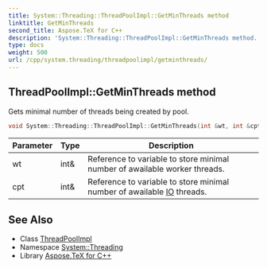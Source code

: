```yaml
---
title: System::Threading::ThreadPoolImpl::GetMinThreads method
linktitle: GetMinThreads
second_title: Aspose.TeX for C++
description: 'System::Threading::ThreadPoolImpl::GetMinThreads method. Gets minimal number of threads being created by pool in C++.'
type: docs
weight: 500
url: /cpp/system.threading/threadpoolimpl/getminthreads/
---
```

## ThreadPoolImpl::GetMinThreads method


Gets minimal number of threads being created by pool.

```cpp
void System::Threading::ThreadPoolImpl::GetMinThreads(int &wt, int &cpt)
```


| Parameter | Type | Description |
| --- | --- | --- |
| wt | int\& | Reference to variable to store minimal number of awailable worker threads. |
| cpt | int\& | Reference to variable to store minimal number of awailable [IO](../../../system.io/) threads. |

## See Also

* Class [ThreadPoolImpl](../)
* Namespace [System::Threading](../../)
* Library [Aspose.TeX for C++](../../../)
